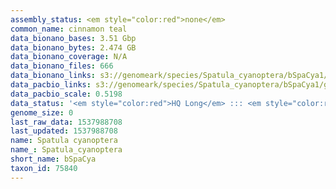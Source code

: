 ```yaml
---
assembly_status: <em style="color:red">none</em>
common_name: cinnamon teal
data_bionano_bases: 3.51 Gbp
data_bionano_bytes: 2.474 GB
data_bionano_coverage: N/A
data_bionano_files: 666
data_bionano_links: s3://genomeark/species/Spatula_cyanoptera/bSpaCya1/genomic_data/bionano/<br>
data_pacbio_links: s3://genomeark/species/Spatula_cyanoptera/bSpaCya1/genomic_data/pacbio/<br>
data_pacbio_scale: 0.5198
data_status: '<em style="color:red">HQ Long</em> ::: <em style="color:red">Long</em> ::: <em style="color:red">Short</em> ::: <em style="color:red">Phasing</em> ::: <em style="color:red">Scaffolding</em>'
genome_size: 0
last_raw_data: 1537988708
last_updated: 1537988708
name: Spatula cyanoptera
name_: Spatula_cyanoptera
short_name: bSpaCya
taxon_id: 75840
---
```

